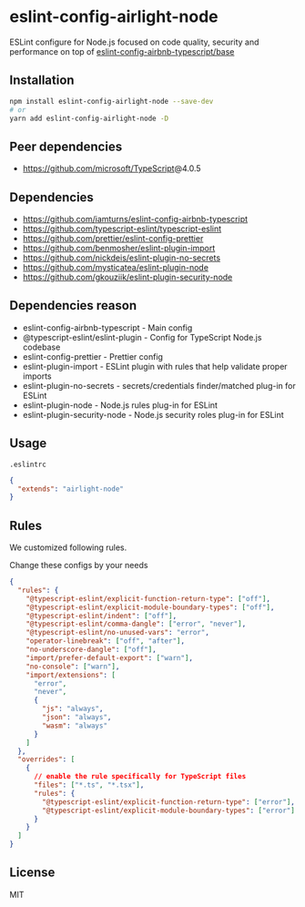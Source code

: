 # eslint-config-airlight-node

ESLint configure for Node.js focused on code quality,
security and performance on top of
[eslint-config-airbnb-typescript/base](https://github.com/iamturns/eslint-config-airbnb-typescript)

## Installation

```bash
npm install eslint-config-airlight-node --save-dev
# or
yarn add eslint-config-airlight-node -D
```

## Peer dependencies

- <https://github.com/microsoft/TypeScript>@4.0.5

## Dependencies

- <https://github.com/iamturns/eslint-config-airbnb-typescript>
- <https://github.com/typescript-eslint/typescript-eslint>
- <https://github.com/prettier/eslint-config-prettier>
- <https://github.com/benmosher/eslint-plugin-import>
- <https://github.com/nickdeis/eslint-plugin-no-secrets>
- <https://github.com/mysticatea/eslint-plugin-node>
- <https://github.com/gkouziik/eslint-plugin-security-node>

## Dependencies reason

- eslint-config-airbnb-typescript - Main config
- @typescript-eslint/eslint-plugin - Config for TypeScript Node.js codebase
- eslint-config-prettier - Prettier config
- eslint-plugin-import - ESLint plugin with rules that help validate proper imports
- eslint-plugin-no-secrets - secrets/credentials finder/matched plug-in for ESLint
- eslint-plugin-node - Node.js rules plug-in for ESLint
- eslint-plugin-security-node - Node.js security roles plug-in for ESLint

## Usage

`.eslintrc`

```json
{
  "extends": "airlight-node"
}
```

## Rules

We customized following rules.

Change these configs by your needs

```json
{
  "rules": {
    "@typescript-eslint/explicit-function-return-type": ["off"],
    "@typescript-eslint/explicit-module-boundary-types": ["off"],
    "@typescript-eslint/indent": ["off"],
    "@typescript-eslint/comma-dangle": ["error", "never"],
    "@typescript-eslint/no-unused-vars": "error",
    "operator-linebreak": ["off", "after"],
    "no-underscore-dangle": ["off"],
    "import/prefer-default-export": ["warn"],
    "no-console": ["warn"],
    "import/extensions": [
      "error",
      "never",
      {
        "js": "always",
        "json": "always",
        "wasm": "always"
      }
    ]
  },
  "overrides": [
    {
      // enable the rule specifically for TypeScript files
      "files": ["*.ts", "*.tsx"],
      "rules": {
        "@typescript-eslint/explicit-function-return-type": ["error"],
        "@typescript-eslint/explicit-module-boundary-types": ["error"]
      }
    }
  ]
}
```

## License

MIT
